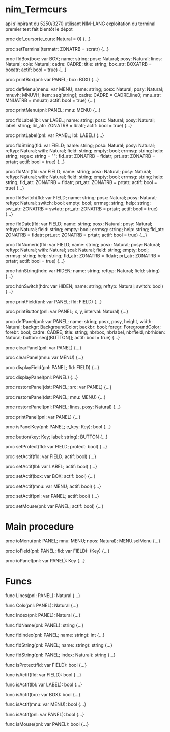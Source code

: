# nim_Termcurs
api s'inpirant du 5250/3270 utilisant NIM-LANG exploitation du terminal
premier test fait bientôt le dépot  
  


proc def_cursor(e_curs: Natural = 0) {...}

proc setTerminal(termatr: ZONATRB = scratr) {...}

proc fldBox(box: var BOX; name: string; posx: Natural; posy: Natural; lines: Natural;
           cols: Natural; cadre: CADRE; title: string; box_atr: BOXATRB = boxatr;
           actif: bool = true) {...}

proc printBox(pnl: var PANEL; box: BOX) {...}

proc defMenu(menu: var MENU; name: string; posx: Natural; posy: Natural; mnuvh: MNUVH;
            item: seq[string]; cadre: CADRE = CADRE.line0; mnu_atr: MNUATRB = mnuatr;
            actif: bool = true) {...}

proc printMenu(pnl: PANEL; mnu: MENU) {...}


proc fldLabel(lbl: var LABEL; name: string; posx: Natural; posy: Natural; label: string;
             lbl_atr: ZONATRB = lblatr; actif: bool = true) {...}


proc printLabel(pnl: var PANEL; lbl: LABEL) {...}


proc fldString(fld: var FIELD; name: string; posx: Natural; posy: Natural;
              reftyp: Natural; with: Natural; field: string; empty: bool;
              errmsg: string; help: string; regex: string = "";
              fld_atr: ZONATRB = fldatr; prt_atr: ZONATRB = prtatr; actif: bool = true) {...}



proc fldMail(fld: var FIELD; name: string; posx: Natural; posy: Natural; reftyp: Natural;
            with: Natural; field: string; empty: bool; errmsg: string; help: string;
            fld_atr: ZONATRB = fldatr; prt_atr: ZONATRB = prtatr; actif: bool = true) {...}


proc fldSwitch(fld: var FIELD; name: string; posx: Natural; posy: Natural;
              reftyp: Natural; switch: bool; empty: bool; errmsg: string; help: string;
              swt_atr: ZONATRB = swtatr; prt_atr: ZONATRB = prtatr; actif: bool = true) {...}


proc fldDate(fld: var FIELD; name: string; posx: Natural; posy: Natural; reftyp: Natural;
            field: string; empty: bool; errmsg: string; help: string;
            fld_atr: ZONATRB = fldatr; prt_atr: ZONATRB = prtatr; actif: bool = true) {...}



proc fldNumeric(fld: var FIELD; name: string; posx: Natural; posy: Natural;
               reftyp: Natural; with: Natural; scal: Natural; field: string;
               empty: bool; errmsg: string; help: string; fld_atr: ZONATRB = fldatr;
               prt_atr: ZONATRB = prtatr; actif: bool = true) {...}



proc hdnString(hdn: var HIDEN; name: string; reftyp: Natural; field: string) {...}



proc hdnSwitch(hdn: var HIDEN; name: string; reftyp: Natural; switch: bool) {...}


proc printField(pnl: var PANEL; fld: FIELD) {...}


proc printButton(pnl: var PANEL; x, y, interval: Natural) {...}


proc defPanel(pnl: var PANEL; name: string; posx, posy, height, width: Natural;
             backgr: BackgroundColor; backbr: bool; foregr: ForegroundColor;
             forebr: bool; cadre: CADRE; title: string;
             nbrbox, nbrlabel, nbrfield, nbrhiden: Natural; button: seq[(BUTTON)];
             actif: bool = true) {...}


proc clearPanel(pnl: var PANEL) {...}


proc clearPanel(mnu: var MENU) {...}


proc displayField(pnl: PANEL; fld: FIELD) {...}


proc displayPanel(pnl: PANEL) {...}


proc restorePanel(dst: PANEL; src: var PANEL) {...}


proc restorePanel(dst: PANEL; mnu: MENU) {...}


proc restorePanel(pnl: PANEL; lines, posy: Natural) {...}


proc printPanel(pnl: var PANEL) {...}


proc isPanelKey(pnl: PANEL; e_key: Key): bool {...}


proc button(key: Key; label: string): BUTTON {...}


proc setProtect(fld: var FIELD; protect: bool) {...}


proc setActif(fld: var FIELD; actif: bool) {...}


proc setActif(lbl: var LABEL; actif: bool) {...}


proc setActif(box: var BOX; actif: bool) {...}


proc setActif(mnu: var MENU; actif: bool) {...}


proc setActif(pnl: var PANEL; actif: bool) {...}


proc setMouse(pnl: var PANEL; actif: bool) {...}



# Main procedure

proc ioMenu(pnl: PANEL; mnu: MENU; npos: Natural): MENU.selMenu {...}

proc ioField(pnl: PANEL; fld: var FIELD): (Key) {...}

proc ioPanel(pnl: var PANEL): Key {...}



# Funcs

func Lines(pnl: PANEL): Natural {...}

func Cols(pnl: PANEL): Natural {...}

func Index(pnl: PANEL): Natural {...}

func fldName(pnl: PANEL): string {...}

func fldIndex(pnl: PANEL; name: string): int {...}

func fldString(pnl: PANEL; name: string): string {...}

func fldString(pnl: PANEL; index: Natural): string {...}

func isProtect(fld: var FIELD): bool {...}

func isActif(fld: var FIELD): bool {...}

func isActif(lbl: var LABEL): bool {...}

func isActif(box: var BOX): bool {...}

func isActif(mnu: var MENU): bool {...}

func isActif(pnl: var PANEL): bool {...}

func isMouse(pnl: var PANEL): bool {...}


